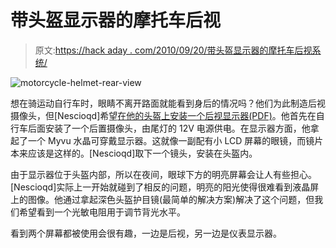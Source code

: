 # 带头盔显示器的摩托车后视

> 原文:[https://hack aday . com/2010/09/20/带头盔显示器的摩托车后视系统/](https://hackaday.com/2010/09/20/motorcycle-rear-view-with-in-helmet-display/)

![](../Images/291279e48fb01c191820638cfdf3a8e2.png "motorcycle-helmet-rear-view")

想在骑运动自行车时，眼睛不离开路面就能看到身后的情况吗？他们为此制造后视摄像头，但[Nescioqd]希望[在他的头盔上安装一个后视显示器(PDF)](http://blog.mahalo.com/hackaday/misc/hmd.docx)。他首先在自行车后面安装了一个后置摄像头，由尾灯的 12V 电源供电。在显示器方面，他拿起了一个 Myvu 水晶可穿戴显示器。这就像一副配有小 LCD 屏幕的眼镜，而镜片本来应该是这样的。[Nescioqd]取下一个镜头，安装在头盔内。

由于显示器位于头盔内部，所以在夜间，眼球下方的明亮屏幕会让人有些担心。[Nescioqd]实际上一开始就碰到了相反的问题，明亮的阳光使得很难看到液晶屏上的图像。他通过拿起深色头盔护目镜(最简单的解决方案)解决了这个问题，但我们希望看到一个光敏电阻用于调节背光水平。

看到两个屏幕都被使用会很有趣，一边是后视，另一边是仪表显示器。